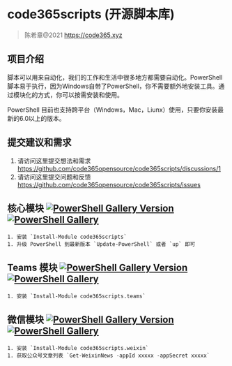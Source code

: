 # code365scripts (开源脚本库)

> 陈希章@2021 <https://code365.xyz>

## 项目介绍

脚本可以用来自动化，我们的工作和生活中很多地方都需要自动化。PowerShell脚本易于执行，因为Windows自带了PowerShell，你不需要额外地安装工具。通过模块化的方式，你可以按需安装和使用。

PowerShell 目前也支持跨平台（Windows，Mac，Liunx）使用，只要你安装最新的6.0以上的版本。


## 提交建议和需求

1. 请访问这里提交想法和需求 <https://github.com/code365opensource/code365scripts/discussions/1>
1. 请访问这里提交问题和反馈 <https://github.com/code365opensource/code365scripts/issues>

## 核心模块 [![PowerShell Gallery Version](https://img.shields.io/powershellgallery/v/code365scripts?label=code365scripts)](https://www.powershellgallery.com/packages/code365scripts)  [![PowerShell Gallery](https://img.shields.io/powershellgallery/dt/code365scripts)](https://www.powershellgallery.com/packages/code365scripts)

    1. 安装 `Install-Module code365scripts`
    1. 升级 PowerShell 到最新版本 `Update-PowerShell` 或者 `up` 即可

## Teams 模块 [![PowerShell Gallery Version](https://img.shields.io/powershellgallery/v/code365scripts.teams?label=code365scripts.teams)](https://www.powershellgallery.com/packages/code365scripts.teams)  [![PowerShell Gallery](https://img.shields.io/powershellgallery/dt/code365scripts.teams)](https://www.powershellgallery.com/packages/code365scripts.teams)

    1. 安装 `Install-Module code365scripts.teams`

## 微信模块 [![PowerShell Gallery Version](https://img.shields.io/powershellgallery/v/code365scripts.weixin?label=code365scripts.weixin)](https://www.powershellgallery.com/packages/code365scripts.weixin)  [![PowerShell Gallery](https://img.shields.io/powershellgallery/dt/code365scripts.weixin)](https://www.powershellgallery.com/packages/code365scripts.weixin)

    1. 安装 `Install-Module code365scripts.weixin`
    1. 获取公众号文章列表 `Get-WeixinNews -appId xxxxx -appSecret xxxxx`
